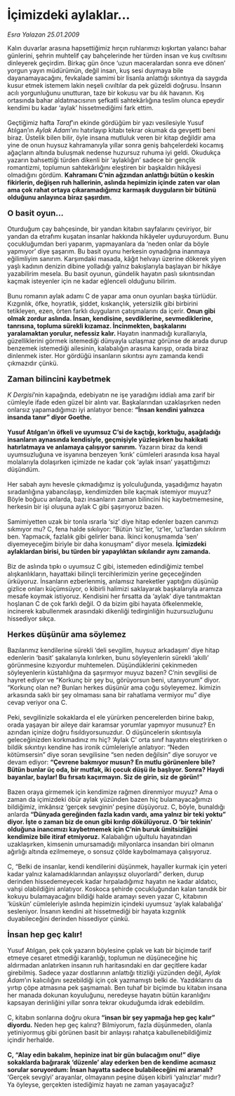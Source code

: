 # İçimizdeki aylaklar...

*Esra Yalazan 25.01.2009*

<div class="taraf_structure_2col_1zq">
<div class="margen_n">



 <p>Kalın duvarlar arasına hapsettiğimiz hırçın ruhlarımızı kışkırtan yalancı bahar günlerini, şehrin muhtelif çay bahçelerinde her türden insan ve kuş cıvıltısını dinleyerek geçirdim. Birkaç gün önce ‘uzun maceralardan sonra eve dönen’ yorgun yayın müdürümün, değil insan, kuş sesi duymaya bile dayanamayacağını, fevkalade samimi bir lisanla anlattığı sıkıntıya da saygıda kusur etmek istemem lakin neşeli cıvıltılar da pek güzeldi doğrusu. İnsanın acılı yorgunluğunu unutturan, taze bir kokusu var bu ılık havanın. Kış ortasında bahar aldatmacısının şefkatli sahtekârlığına teslim olunca epeydir kendimi bu kadar ‘aylak’ hissetmediğimi fark ettim. <br/><br/>Geçtiğimiz hafta <i>Taraf</i>’ın ekinde gördüğüm bir yazı vesilesiyle Yusuf Atılgan’ın <i>Aylak Adam</i>’ını hatırlayıp kitabı tekrar okumak da gevşetti beni biraz. Üstelik bilen bilir, öyle insana mutluluk veren bir kitap değildir ama yine de onun huysuz kahramanıyla yıllar sonra geniş bahçelerdeki kocamış ağaçların altında buluşmak nedense huzursuz ruhuma iyi geldi. Okudukça yazarın bahsettiği türden dikenli bir ‘aylaklığın’ sadece bir gençlik romantizmi, toplumun sahtekârlığını eleştiren bir başkaldırı hikâyesi olmadığını gördüm. <b>Kahramanı C’nin ağzından anlattığı bütün o keskin fikirlerin, değişen ruh hallerinin, aslında hepimizin içinde zaten var olan ama çok rahat ortaya çıkaramadığımız karmaşık duyguların bir bütünü olduğunu anlayınca biraz şaşırdım. </b><b><br/><br/><font size="4">O basit oyun...</font></b> <br/><br/>Oturduğum çay bahçesinde, bir yandan kitabın sayfalarını çeviriyor, bir yandan da etrafımı kuşatan insanlar hakkında hikâyeler uyduruyordum. Bunu çocukluğumdan beri yaparım, yapmayanlara da ‘neden onlar da böyle yapmıyor’ diye şaşarım. Bu basit oyunu herkesin oynadığına inanmaya eğilimliyim sanırım. Karşımdaki masada, kâğıt helvayı üzerine dökerek yiyen yaşlı kadının denizin dibine yolladığı yalnız bakışlarıyla başlayan bir hikâye yazabilirim mesela. Bu basit oyunun, gündelik hayatın paslı sıkıntısından kaçmak isteyenler için ne kadar eğlenceli olduğunu bilirim. <br/><br/>Bunu romanın aylak adamı C de yapar ama onun oyunları başka türlüdür. Kızgınlık, öfke, hoyratlık, şiddet, kıskançlık, yetersizlik gibi birbirini tetikleyen, ezen, örten farklı duyguların çatışmalarını da içerir. <b>Onun gibi olmak zordur aslında. İnsan, kendisine, sevdiklerine, sevmediklerine, tanrısına, topluma sürekli kızamaz. İncinmekten, başkalarını yaralamaktan yorulur, nefessiz kalır. </b>Hayatın inanmadığı kurallarıyla, güzelliklerini görmek istemediği dünyayla uzlaşmaz görünse de arada durup benzemek istemediği ailesinin, kalabalığın arasına karışıp, orada biraz dinlenmek ister. Hor gördüğü insanların sıkıntısı aynı zamanda kendi çıkmazıdır çünkü. <b><br/><br/><font size="4">Zaman bilincini kaybetmek</font> </b><i><br/><br/>K Dergisi</i>’nin kapağında, edebiyatın ne işe yaradığını iddialı ama zarif bir cümleyle ifade eden güzel bir alıntı var. Başkalarından uzaklaşırken neden onlarsız yapamadığımızı iyi anlatıyor bence: <b>“İnsan kendini yalnızca insanda tanır” diyor Goethe. <br/><br/>Yusuf Atılgan’ın öfkeli ve uyumsuz C’si de kaçtığı, korktuğu, aşağıladığı insanların aynasında kendisiyle, geçmişiyle yüzleşirken bu hakikati hatırlatmaya ve anlamaya çalışıyor sanırım.</b> Yazarın biraz da kendi uyumsuzluğuna ve isyanına benzeyen ‘kırık’ cümleleri arasında kısa hayal molalarıyla dolaşırken içimizde ne kadar çok ‘aylak insan’ yaşattığımızı düşündüm. <br/><br/>Her sabah aynı hevesle çıkmadığımız iş yolculuğunda, yaşadığımız hayatın sıradanlığına yabancılaşıp, kendimizden bile kaçmak istemiyor muyuz? Böyle boğucu anlarda, bazı insanların zaman bilincini hiç kaybetmemesine, herkesin bir işi oluşuna aylak C gibi şaşırıyoruz bazen. <br/><br/>Samimiyetten uzak bir tonla ısrarla ‘siz’ diye hitap edenler bazen canımızı sıkmıyor mu? C, fena halde sıkılıyor: “Bütün ‘siz’ler, ‘iz’ler, ‘uz’lardan sıkılırım ben. Yapmacık, fazlalık gibi gelirler bana. İkinci konuşmamda ‘sen’ diyemeyeceğim biriyle bir daha konuşmam” diyor mesela. <b>İçimizdeki aylaklardan birisi, bu türden bir yapaylıktan sıkılandır aynı zamanda.</b> <br/><br/>Biz de aslında tıpkı o uyumsuz C gibi, istemeden edindiğimiz tembel alışkanlıkların, hayattaki bilinçli tercihlerimizin yerine geçeceğinden ürküyoruz. İnsanların ezberlenmiş, anlamsız hareketler yaptığını düşünüp gizlice onları küçümsüyor, o kibirli halimizi saklayarak başkalarıyla aramıza mesafe koymak istiyoruz. Kendisini her fırsatta da ‘aylak’ diye tanıtmaktan hoşlanan C de çok farklı değil. O da bizim gibi hayata öfkelenmekle, incinerek kabullenmek arasındaki dikenliği tedirginliğin huzursuzluğunu hissediyor sıkça. <b><br/><br/><font size="4">Herkes düşünür ama söylemez</font></b> <br/><br/>Bazılarımız kendilerine sürekli ‘deli sevgilim, huysuz arkadaşım’ diye hitap edenlerin ‘basit’ şakalarıyla kırılırken, bunu söyleyenlerin sürekli ‘akıllı’ görünmesine kızıyordur muhtemelen. Düşündüklerini çekinmeden söyleyenlerin küstahlığına da şaşırmıyor muyuz bazen? C’nin sevgilisi de hayret ediyor ve “Korkunç bir şey bu, görüyorsun beni, utanıyorum” diyor. “Korkunç olan ne? Bunları herkes düşünür ama çoğu söyleyemez. İkimizin arkasında saklı bir şey olmaması sana bir rahatlama vermiyor mu” diye cevap veriyor ona C. <br/><br/>Peki, sevgilinizle sokaklarda el ele yürürken pencerelerden birine bakıp, orada yaşayan bir aileye dair karamsar yorumlar yapmıyor musunuz? En azından içinize doğru fısıldıyorsunuzdur. O düşüncelerin sıkıntısıyla geleceğinizden korkmadınız mı hiç? ‘Aylak C’ orta sınıf hayatını eleştirirken o bildik sıkıntıyı kendine has ironik cümleleriyle anlatıyor: “Neden kötümsersin” diye soran sevgilisine “sen neden değilsin” diye soruyor ve devam ediyor: <b>“Çevrene bakmıyor musun? En mutlu görünenlere bile? Bütün bunlar üç oda, bir mutfak, iki çocuk düşü ile başlıyor. Sonra? Haydi bayanlar, baylar! Bu fırsatı kaçırmayın. Siz de girin, siz de görün!”</b> <br/><br/>Bazen oraya girmemek için kendimize rağmen direnmiyor muyuz? Ama o zaman da içimizdeki öbür aylak yüzünden bazen hiç bulamayacağımızı bildiğimiz, imkânsız ‘gerçek sevginin’ peşine düşüyoruz. C, böyle, bunaldığı anlarda <b>“Dünyada gereğinden fazla kadın vardı, ama yalnız bir teki yoktu” diyor. İşte o zaman biz de onun gibi kırılıp dökülüyoruz. O ‘bir tekinin’ olduğuna inancımızı kaybetmemek için C’nin buruk ümitsizliğini kendimize bile itiraf etmiyoruz.</b> Kalabalığın uğultulu hayatından uzaklaşırken, kimsenin umursamadığı milyonlarca insandan biri olmanın ağırlığı altında ezilmemeye, o sonsuz çölde kaybolmamaya çalışıyoruz. <br/><br/>C, “Belki de insanlar, kendi kendilerini düşünmek, hayaller kurmak için yeteri kadar yalnız kalamadıklarından anlayışsız oluyorlardı” derken, durup derinden hissedemeyecek kadar hırpaladığımız hayatın ne kadar aldatıcı, vahşi olabildiğini anlatıyor. Koskoca şehirde çocukluğundan kalan tanıdık bir kokuyu bulamayacağını bildiği halde aramayı seven yazar C, kitabının ‘küskün’ cümleleriyle aslında hepimizin içindeki uyumsuz ‘aylak kalabalığa’ sesleniyor. İnsanın kendini ait hissetmediği bir hayata kızgınlık duyabileceğini derinden hissediyor çünkü. <b><br/><br/><font size="4">İnsan hep geç kalır!</font></b> <br/><br/>Yusuf Atılgan, pek çok yazarın böylesine çıplak ve katı bir biçimde tarif etmeye cesaret etmediği karanlığı, toplumun ne düşüneceğine hiç aldırmadan anlatırken insanın ruh haritasındaki en dar geçitlere kadar girebilmiş. Sadece yazar dostlarının anlattığı titizliği yüzünden değil, <i>Aylak Adam</i>’ın kalıcılığını sezebildiği için çok yazmamıştı belki de. Yazdıklarını da yırtıp çöpe atmasına pek şaşmamalı. Ben tuhaf bir biçimde bu kitabın insana her manada dokunan koyuluğunu, neredeyse hayatın bütün karanlığını kapsayan derinliğini yıllar sonra tekrar okuduğumda idrak edebildim. <br/><br/>C, kitabın sonlarına doğru okura <b>“insan bir şey yapmağa hep geç kalır” diyordu.</b> Neden hep geç kalırız? Bilmiyorum, fazla düşünmeden, olanla yetiniyormuş gibi görünen basit bir anlayışı rahatça kabullenebildiğimiz içindir herhalde. <b><br/><br/>C, “Alay edin bakalım, hepinize inat bir gün bulacağım onu!” diye sokaklarda bağırarak ‘düzenle’ alay ederken ben de kendime acımasız sorular soruyordum: İnsan hayatta sadece bulabileceğini mi aramalı?</b> ‘Gerçek sevgiyi’ arayanlar, olmayanın peşine düşen kibirli ‘yalnızlar’ mıdır? Ya öyleyse, gerçekten istediğimiz hayatı ne zaman yaşayacağız?</p>
<br/>
<br/>
<br/>



<br/>


<div id="taraf_not">
</div>

</div>


</div>
